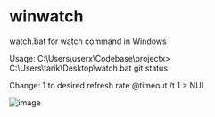 # winwatch
watch.bat for watch command in Windows

Usage:
C:\Users\userx\Codebase\projectx> C:\Users\tarik\Desktop\watch.bat git status

Change:
1 to desired refresh rate @timeout /t 1 > NUL

![image](https://user-images.githubusercontent.com/66618069/229731348-80a648b5-af4e-41a8-8a64-4dfc91f18872.png)
